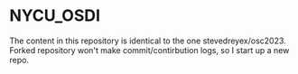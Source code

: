 # NYCU_OSDI

The content in this repository is identical to the one stevedreyex/osc2023. Forked repository won't make commit/contirbution logs, so I start up a new repo.
